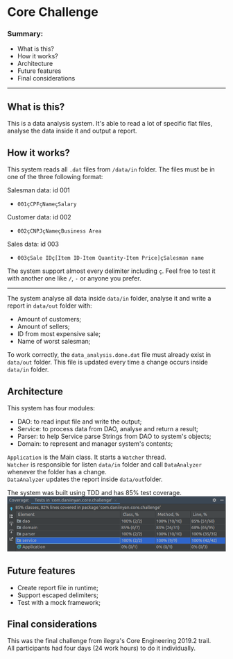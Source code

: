 # Core Challenge

### Summary:
- What is this?
- How it works?
- Architecture
- Future features
- Final considerations
---

## What is this?
This is a data analysis system. It's able to read a lot of specific flat files, analyse the data inside it and output a report. 

## How it works?
This system reads all `.dat` files from `/data/in` folder. 
The files must be in one of the three following format:
<br>

Salesman data: id 001 <br>
- `001çCPFçNameçSalary`

Customer data: id 002 <br>
- `002çCNPJçNameçBusiness Area`

Sales data: id 003 <br>
- `003çSale IDç[Item ID-Item Quantity-Item Price]çSalesman name`

The system support almost every delimiter including `ç`. Feel free to test it with another one like `/`, `-` or anyone you prefer.

---
The system analyse all data inside `data/in` folder, analyse it and write a report in `data/out` folder with:
- Amount of customers;
- Amount of sellers;
- ID from most expensive sale;
- Name of worst salesman;

To work correctly, the `data_analysis.done.dat` file must already exist in `data/out` folder. 
This file is updated every time a change occurs inside `data/in` folder. 

## Architecture
This system has four modules: <br>
- DAO: to read input file and write the output;
- Service: to process data from DAO, analyse and return a result;
- Parser: to help Service parse Strings from DAO to system's objects;
- Domain: to represent and manager system's contents;

`Application` is the Main class. It starts a `Watcher` thread. <br>
`Watcher` is responsible for listen `data/in` folder and call `DataAnalyzer` whenever the folder has a change. <br>
`DataAnalyzer` updates the report inside `data/out`folder.

The system was built using TDD and has 85% test coverage.
<img src="images/TestCoverage.png">

## Future features
- Create report file in runtime;
- Support escaped delimiters;
- Test with a mock framework;

## Final considerations
This was the final challenge from ilegra's Core Engineering 2019.2 trail. <br>
All participants had four days (24 work hours) to do it individually. 
